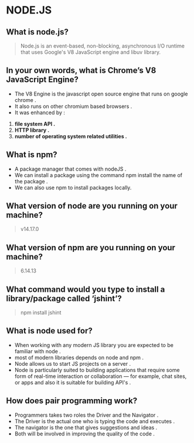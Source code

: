 # NODE.JS

## What is node.js?

> Node.js is an event-based, non-blocking, asynchronous I/O runtime that uses Google's V8 JavaScript engine and libuv library.

## In your own words, what is Chrome’s V8 JavaScript Engine?

* The V8 Engine is the javascript open source engine that runs on google chrome .
* It also runs on other chromium based browsers .
* It was enhanced by :
1. **file system API .**
2. **HTTP library .**
3. **number of operating system related utilities .**

## What is npm?

* A package manager that comes with nodeJS .
* We can install a package using the command npm install the name of the package .
* We can also use npm to install packages locally.

## What version of node are you running on your machine?

> v14.17.0

## What version of npm are you running on your machine?

>  6.14.13

## What command would you type to install a library/package called ‘jshint’?

> npm install jshint

## What is node used for?

* When working with any modern JS library you are expected to be familiar with node .
* most of modern libraries depends on node and npm .
* Node allows us to start JS projects on a server .
* Node is particularly suited to building applications that require some form of real-time interaction or      collaboration — for example, chat sites, or apps and also it is suitable for building API's .

## How does pair programming work?

* Programmers takes two roles the Driver and the Navigator .
* The Driver is the actual one who is typing the code and executes .
* The navigator is the one that gives suggestions and ideas .
* Both will be involved in improving the quality of the code .
